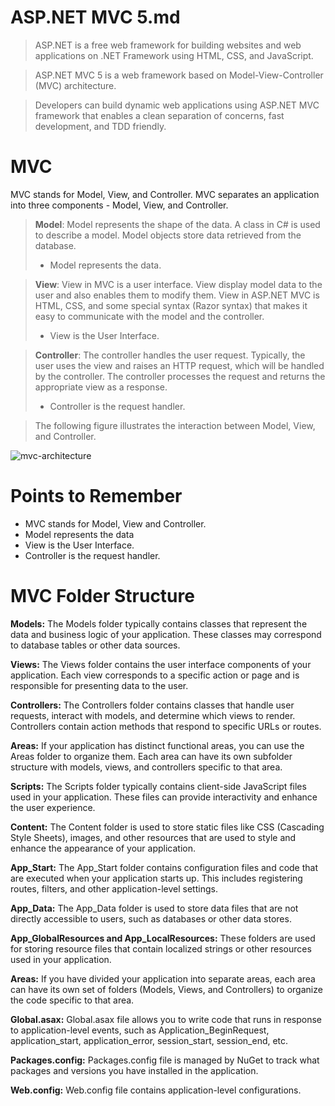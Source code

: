# ASP.NET MVC 5.md

> ASP.NET is a free web framework for building websites and web applications on .NET Framework using HTML, CSS, and JavaScript. 

> ASP.NET MVC 5 is a web framework based on Model-View-Controller (MVC) architecture. 

> Developers can build dynamic web applications using ASP.NET MVC framework that enables a clean separation of concerns, fast development, and TDD friendly.

# MVC
MVC stands for Model, View, and Controller. MVC separates an application into three components - Model, View, and Controller.

> **Model**: Model represents the shape of the data. A class in C# is used to describe a model. Model objects store data retrieved from the database.
>* Model represents the data.

> **View**: View in MVC is a user interface. View display model data to the user and also enables them to modify them. View in ASP.NET MVC is HTML, CSS, and some special syntax (Razor syntax) that makes it easy to communicate with the model and the controller.
>* View is the User Interface.

> **Controller**: The controller handles the user request. Typically, the user uses the view and raises an HTTP request, which will be handled by the controller. The controller processes the request and returns the appropriate view as a response.
>* Controller is the request handler.

> The following figure illustrates the interaction between Model, View, and Controller.




![mvc-architecture](https://github.com/a0s21en5/The-Complete-C-Sharp-Bootcamp/assets/86140629/3cc1922a-a9dc-4d12-8d59-f3d51a9208bf)

# Points to Remember
* MVC stands for Model, View and Controller.
* Model represents the data
* View is the User Interface.
* Controller is the request handler.


# MVC Folder Structure
**Models:** The Models folder typically contains classes that represent the data and business logic of your application. These classes may correspond to database tables or other data sources.

**Views:** The Views folder contains the user interface components of your application. Each view corresponds to a specific action or page and is responsible for presenting data to the user.

**Controllers:** The Controllers folder contains classes that handle user requests, interact with models, and determine which views to render. Controllers contain action methods that respond to specific URLs or routes.

**Areas:** If your application has distinct functional areas, you can use the Areas folder to organize them. Each area can have its own subfolder structure with models, views, and controllers specific to that area.

**Scripts:** The Scripts folder typically contains client-side JavaScript files used in your application. These files can provide interactivity and enhance the user experience.

**Content:** The Content folder is used to store static files like CSS (Cascading Style Sheets), images, and other resources that are used to style and enhance the appearance of your application.

**App_Start:** The App_Start folder contains configuration files and code that are executed when your application starts up. This includes registering routes, filters, and other application-level settings.

**App_Data:** The App_Data folder is used to store data files that are not directly accessible to users, such as databases or other data stores.

**App_GlobalResources and App_LocalResources:** These folders are used for storing resource files that contain localized strings or other resources used in your application.

**Areas:** If you have divided your application into separate areas, each area can have its own set of folders (Models, Views, and Controllers) to organize the code specific to that area.

**Global.asax:** Global.asax file allows you to write code that runs in response to application-level events, such as Application_BeginRequest, application_start, application_error, session_start, session_end, etc.

**Packages.config:** Packages.config file is managed by NuGet to track what packages and versions you have installed in the application.

**Web.config:** Web.config file contains application-level configurations.
